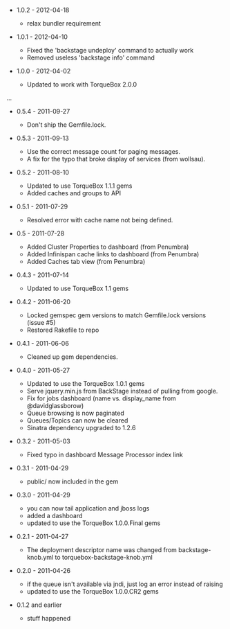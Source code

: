 * 1.0.2 - 2012-04-18
  * relax bundler requirement
  
* 1.0.1 - 2012-04-10
  * Fixed the 'backstage undeploy' command to actually work
  * Removed useless 'backstage info' command

* 1.0.0 - 2012-04-02
  * Updated to work with TorqueBox 2.0.0

...

* 0.5.4 - 2011-09-27
  * Don't ship the Gemfile.lock.

* 0.5.3 - 2011-09-13
  * Use the correct message count for paging messages.
  * A fix for the typo that broke display of services (from wollsau).

* 0.5.2 - 2011-08-10
  * Updated to use TorqueBox 1.1.1 gems
  * Added caches and groups to API

* 0.5.1 - 2011-07-29
  * Resolved error with cache name not being defined.
  
* 0.5 - 2011-07-28
  * Added Cluster Properties to dashboard (from Penumbra)
  * Added Infinispan cache links to dashboard  (from Penumbra)
  * Added Caches tab view (from Penumbra)

* 0.4.3 - 2011-07-14
  * Updated to use TorqueBox 1.1 gems

* 0.4.2 - 2011-06-20
  * Locked gemspec gem versions to match Gemfile.lock versions (issue #5)
  * Restored Rakefile to repo
  
* 0.4.1 - 2011-06-06
  * Cleaned up gem dependencies.
  
* 0.4.0 - 2011-05-27
  * Updated to use the TorqueBox 1.0.1 gems
  * Serve jquery.min.js from BackStage instead of pulling from google.
  * Fix for jobs dashboard (name vs. display_name from @davidglassborow)
  * Queue browsing is now paginated
  * Queues/Topics can now be cleared
  * Sinatra dependency upgraded to 1.2.6
  
* 0.3.2 - 2011-05-03
  * Fixed typo in dashboard Message Processor index link
  
* 0.3.1 - 2011-04-29
  * public/ now included in the gem
  
* 0.3.0 - 2011-04-29
  * you can now tail application and jboss logs
  * added a dashboard
  * updated to use the TorqueBox 1.0.0.Final gems
  
* 0.2.1 - 2011-04-27
  * The deployment descriptor name was changed from backstage-knob.yml to torquebox-backstage-knob.yml
  
* 0.2.0 - 2011-04-26
  * if the queue isn't available via jndi, just log an error instead of raising
  * updated to use the TorqueBox 1.0.0.CR2 gems
  
* 0.1.2 and earlier
  * stuff happened
